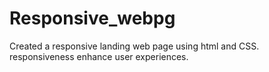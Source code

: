 # Responsive_webpg
Created a responsive landing web page using html and CSS.
<be>
responsiveness enhance user experiences.
